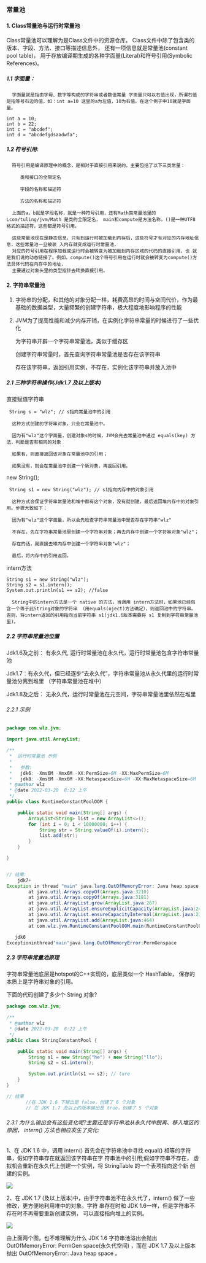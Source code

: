 ### 常量池

#### 1. Class常量池与运行时常量池

  Class常量池可以理解为是Class文件中的资源仓库。 Class文件中除了包含类的版本、字段、方法、接口等描述信息外， 还有一项信息就是常量池(constant pool table)，
  用于存放编译期生成的各种字面量(Literal)和符号引用(Symbolic References)。

##### 1.1 字面量：

      字面量就是指由字母、数字等构成的字符串或者数值常量 字面量只可以右值出现，所谓右值是指等号右边的值，如：int a=10 这里的a为左值，10为右值。在这个例子中10就是字面量。

```
int a = 10; 
int b = 22;
int c = "abcdef";
int d = "abcdefgdsaadwfa";
```

##### 1.2 符号引用:

      符号引用是编译原理中的概念，是相对于直接引用来说的。主要包括了以下三类常量： 
         
         类和接口的全限定名 
         
         字段的名称和描述符 
         
         方法的名称和描述符 
      
      上面的a，b就是字段名称，就是一种符号引用，还有Math类常量池里的 Lcom/tuling/jvm/Math 是类的全限定名， main和compute是方法名称，()是一种UTF8格式的描述符，这些都是符号引用。

      这些常量池现在是静态信息，只有到运行时被加载到内存后，这些符号才有对应的内存地址信息，这些常量池一旦被装 入内存就变成运行时常量池，
      对应的符号引用在程序加载或运行时会被转变为被加载到内存区域的代码的直接引用，也 就是我们说的动态链接了。例如，compute()这个符号引用在运行时就会被转变为compute()方法具体代码在内存中的地址，
      主要通过对象头里的类型指针去转换直接引用。

#### 2. 字符串常量池

1. 字符串的分配，和其他的对象分配一样，耗费高昂的时间与空间代价，作为最基础的数据类型，大量频繁的创建字符串，极大程度地影响程序的性能

2. JVM为了提高性能和减少内存开销，在实例化字符串常量的时候进行了一些优化

   为字符串开辟一个字符串常量池，类似于缓存区

   创建字符串常量时，首先查询字符串常量池是否存在该字符串

   存在该字符串，返回引用实例，不存在，实例化该字符串并放入池中

##### 2.1 三种字符串操作(Jdk1.7 及以上版本)

直接赋值字符串

```
 String s = "wlz"; // s指向常量池中的引用
```

      这种方式创建的字符串对象，只会在常量池中。 

      因为有"wlz"这个字面量，创建对象s的时候，JVM会先去常量池中通过 equals(key) 方法，判断是否有相同的对象 
   
      如果有，则直接返回该对象在常量池中的引用； 
      
      如果没有，则会在常量池中创建一个新对象，再返回引用。

new String();

```
 String s1 = new String("wlz"); // s1指向内存中的对象引用
```

      这种方式会保证字符串常量池和堆中都有这个对象，没有就创建，最后返回堆内存中的对象引用。步骤大致如下： 
      
      因为有"wlz"这个字面量，所以会先检查字符串常量池中是否存在字符串"wlz" 
      
      不存在，先在字符串常量池里创建一个字符串对象；再去内存中创建一个字符串对象"wlz"； 
      
      存在的话，就直接去堆内存中创建一个字符串对象"wlz"； 
      
      最后，将内存中的引用返回。

intern方法

```
String s1 = new String("wlz"); 
String s2 = s1.intern();
System.out.println(s1 == s2); //false
```

      String中的intern方法是一个 native 的方法，当调用 intern方法时，如果池已经包含一个等于此String对象的字符串 （用equals(oject)方法确定），则返回池中的字符串。否则，将intern返回的引用指向当前字符串 s1(jdk1.6版本需要将 s1 复制到字符串常量池里)。

##### 2.2 字符串常量池位置

Jdk1.6及之前： 有永久代, 运行时常量池在永久代，运行时常量池包含字符串常量池 

Jdk1.7：有永久代，但已经逐步“去永久代”，字符串常量池从永久代里的运行时常量池分离到堆里 （字符串常量池在堆中）

Jdk1.8及之后： 无永久代，运行时常量池在元空间，字符串常量池里依然在堆里

###### 2.2.1 示例

```java
package com.wlz.jvm;

import java.util.ArrayList;

/**
 *  运行时常量池 示例
 *
 *   参数:
 *   jdk6: -Xms6M -Xmx6M -XX:PermSize=6M -XX:MaxPermSize=6M
 *   jdk8: -Xms6M -Xmx6M -XX:MetaspaceSize=6M -XX:MaxMetaspaceSize=6M
 * @author wlz
 * @date 2022-03-28  8:12 上午
 */
public class RuntimeConstantPoolOOM {

    public static void main(String[] args) {
        ArrayList<String> list = new ArrayList<>();
        for (int i = 0; i < 10000000; i++) {
            String str = String.valueOf(i).intern();
            list.add(str);
        }
    }

}


// 结果:
    jdk7+ 
Exception in thread "main" java.lang.OutOfMemoryError: Java heap space
        at java.util.Arrays.copyOf(Arrays.java:3210)
        at java.util.Arrays.copyOf(Arrays.java:3181)
        at java.util.ArrayList.grow(ArrayList.java:267)
        at java.util.ArrayList.ensureExplicitCapacity(ArrayList.java:241)
        at java.util.ArrayList.ensureCapacityInternal(ArrayList.java:233)
        at java.util.ArrayList.add(ArrayList.java:464)
        at com.wlz.jvm.RuntimeConstantPoolOOM.main(RuntimeConstantPoolOOM.java:20)

   jdk6 
Exceptioninthread"main"java.lang.OutOfMemoryError:PermGenspace
```

##### 2.3 字符串常量池原理

   字符串常量池底层是hotspot的C++实现的，底层类似一个 HashTable， 保存的本质上是字符串对象的引用。 
   
   下面的代码创建了多少个 String 对象?
   
```java
package com.wlz.jvm;

/**
 * @author wlz
 * @date 2022-03-28  8:22 上午
 */
public class StringConstantPool {

    public static void main(String[] args) {
        String s1 = new String("he") + new String("llo");
        String s2 = s1.intern();

        System.out.println(s1 == s2); // ture
    }
}

// 结果 
       //在 JDK 1.6 下输出是 false，创建了 6 个对象
       // 在 JDK 1.7 及以上的版本输出是 true，创建了 5 个对象
```

###### 2.3.1 为什么输出会有这些变化呢?主要还是字符串池从永久代中脱离、移入堆区的原因， intern() 方法也相应发生了变化:

 1、在 JDK 1.6 中，调用 intern() 首先会在字符串池中寻找 equal() 相等的字符串，假如字符串存在就返回该字符串在字 符串池中的引用;假如字符串不存在，
    虚拟机会重新在永久代上创建一个实例，将 StringTable 的一个表项指向这个新 创建的实例。

![](jvm.assets/jdk字符串常量池1.6.png)

 2、在 JDK 1.7 (及以上版本)中，由于字符串池不在永久代了，intern() 做了一些修改，更方便地利用堆中的对象。字符 串存在时和 JDK 1.6一样，但是字符串不存在时不再需要重新创建实例，
     可以直接指向堆上的实例。

![](jvm.assets/jdk字符串常量池1.7.png)

  由上面两个图，也不难理解为什么 JDK 1.6 字符串池溢出会抛出 OutOfMemoryError: PermGen space(永久代空间) ，而在 JDK 1.7 及以上版本抛出 OutOfMemoryError: Java heap space 。